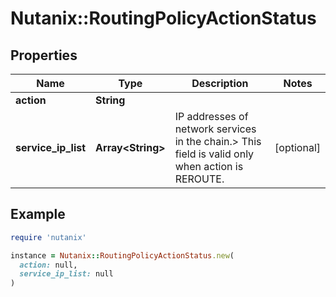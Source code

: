 # Nutanix::RoutingPolicyActionStatus

## Properties

| Name | Type | Description | Notes |
| ---- | ---- | ----------- | ----- |
| **action** | **String** |  |  |
| **service_ip_list** | **Array&lt;String&gt;** | IP addresses of network services in the chain.&gt; This field is valid only when action is REROUTE. | [optional] |

## Example

```ruby
require 'nutanix'

instance = Nutanix::RoutingPolicyActionStatus.new(
  action: null,
  service_ip_list: null
)
```

